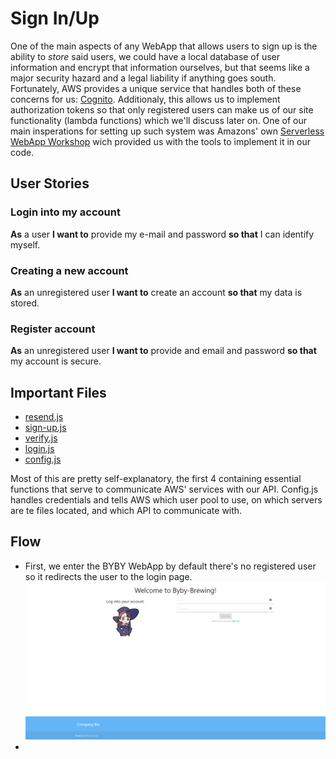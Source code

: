 # Sign In/Up
One of the main aspects of any WebApp that allows users to sign up is the ability to *store* said users, we could have a local database of user information and encrypt that information ourselves, but that seems like a major security hazard and a legal liability if anything goes south. Fortunately, AWS provides a unique service that handles both of these concerns for us: [Cognito](https://aws.amazon.com/cognito/ "Cognito"). Additionaly, this allows us to implement authorization tokens so that only registered users can make us of our site functionality (lambda functions) which we'll discuss later on. One of our main insperations for setting up such system was Amazons' own [Serverless WebApp Workshop](https://aws.amazon.com/getting-started/projects/build-serverless-web-app-lambda-apigateway-s3-dynamodb-cognito/ "AWS' workshop") wich provided us with the tools to implement it in our code. 

## User Stories 
### Login into my account  
**As** a user **I want to** provide my e-mail and password **so that** I can identify myself.
### Creating a new account
**As** an unregistered user **I want to** create an account **so that** my data is stored.
### Register account 
**As** an unregistered user **I want to** provide and email and password **so that** my account is secure.
## Important Files 
* [resend.js](https://github.com/KillerFarmer/BYBY/tree/documentation/js/resend.js "resend.js")
* [sign-up.js](https://github.com/KillerFarmer/BYBY/tree/documentation/js/sign-up.js "sign-up.js")
* [verify.js](https://github.com/KillerFarmer/BYBY/tree/documentation/js/verify.js "verify.js")
* [login.js](https://github.com/KillerFarmer/BYBY/tree/documentation/js/login.js "login.js")
* [config.js](https://github.com/KillerFarmer/BYBY/tree/documentation/js/config.js "config.js")

Most of this are pretty self-explanatory, the first 4 containing essential functions that serve to communicate AWS' services with our API. Config.js handles credentials and tells AWS which user pool to use, on which servers are te files located, and which API to communicate with. 
## Flow
* First, we enter the BYBY WebApp by default there's no registered user so it redirects the user to the login page. 
  ![login.js](https://raw.githubusercontent.com/KillerFarmer/BYBY/documentation/documentation/img/signin.png "login.js")
* 